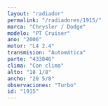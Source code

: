 ```yaml
---
layout: "radiador"
permalink: "/radiadores/1915/"
marca: "Chrysler / Dodge"
modelo: "PT Cruiser"
ano: "2006"
motor: "L4 2.4"
transmision: "Automática"
parte: "433846"
clima: "Con clima"
alto: "18 1/8"
ancho: "20 5/8"
observaciones: "Turbo"
id: "1915"
---
```


